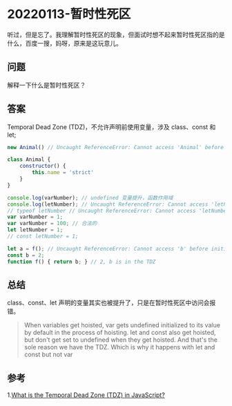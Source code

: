 # 20220113-暂时性死区

听过，但是忘了。我理解暂时性死区的现象，但面试时想不起来暂时性死区指的是什么，百度一搜，妈呀，原来是这玩意儿。

## 问题

解释一下什么是暂时性死区？

## 答案

Temporal Dead Zone (TDZ)，不允许声明前使用变量，涉及 class、const 和 let;

```JavaScript
new Animal() // Uncaught ReferenceError: Cannot access 'Animal' before initialization

class Animal {
	constructor() {
		this.name = 'strict'
	}
}
```

```JavaScript
console.log(varNumber); // undefined 变量提升，函数作用域
console.log(letNumber); // Uncaught ReferenceError: Cannot access 'letNumber' before initialization
// typeof letNumber // Uncaught ReferenceError: Cannot access 'letNumber' before initialization
var varNumber = 1;
var varNumber = 100; // 合法的
let letNumber = 1;
// const letNumber = 1;
```

```JavaScript
let a = f(); // Uncaught ReferenceError: Cannot access 'b' before initialization
const b = 2;
function f() { return b; } // 2, b is in the TDZ
```
## 总结

class、const、let 声明的变量其实也被提升了，只是在暂时性死区中访问会报错。

> When variables get hoisted, var gets undefined initialized to its value by default in the process of hoisting. let and const also get hoisted, but don't get set to undefined when they get hoisted. And that's the sole reason we have the TDZ. Which is why it happens with let and const but not var


## 参考

1.[What is the Temporal Dead Zone (TDZ) in JavaScript?](https://www.freecodecamp.org/news/what-is-the-temporal-dead-zone/)















